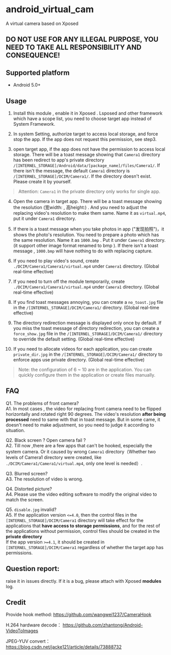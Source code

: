# android_virtual_cam

A virtual camera based on Xposed

## DO NOT USE FOR ANY ILLEGAL PURPOSE, YOU NEED TO TAKE ALL RESPONSIBILITY AND CONSEQUENCE!

## Supported platform

- Android 5.0+

## Usage

1. Install this module , enable it in Xposed . Lsposed and other framework which have a scope list, you need to choose target app instead of System Framework.

2. In system Setting, authorize target to access local storage, and force stop the app. If the app does not request this permission, see step3.

3. open target app, if the app does not have the permission to access local storage. There will be a toast message showing that `Camera1` directory has been redirect to app's private directory `/[INTERNEL_STORAGE]/Android/data/[package_name]/files/Camera1/`. If there isn't the message, the default `Camera1` directory is `/[INTERNEL_STORAGE]/DCIM/Camera1/`. If the directory doesn't exist. Please create it by yourself.

> Attention: `Camera1` in the private directory only works for single app.

4. Open the camera in target app. There will be a toast message showing the resolution (宽width: , 高height:) . And you need to adjust the replacing video's resolution to make them same. Name it as `virtual.mp4`, put it under `Camera1` directory.

5. If there is a toast message when you take photos in app ("发现拍照")，it shows the photo's resolution. You need to prepare a photo which has the same resolution. Name it as `1000.bmp` . Put it under `Camera1` directory. (it support other image format renamed to bmp ). If there isn't a toast message , `1000.bmp` will have nothing to do with replacing capture.

6. If you need to play video's sound, create `./DCIM/Camera1/Camera1/virtual.mp4` under `Camera1` directory. (Global real-time effective)

7. If you need to turn off the module temporarily, create `./DCIM/Camera1/Camera1/virtual.mp4` under `Camera1` directory. (Global real-time effective)

8. If you find toast messages annoying, you can create a `no_toast.jpg` file in the `/[INTERNEL_STORAGE]/DCIM/Camera1/` directory. (Global real-time effective)

9. The directory redirection message is displayed only once by default. If you miss the toast message of directory redirection, you can create a `force_show.jpg` file in the `/[INTERNEL_STORAGE]/DCIM/Camera1/` directory to override the default setting. (Global real-time effective)

10. If you need to allocate videos for each application, you can create `private_dir.jpg` in the `/[INTERNEL_STORAGE]/DCIM/Camera1/` directory to enforce apps use private directory. (Global real-time effective)

> Note: the configuration of 6 ~ 10 are in the application. You can quickly configure them in the application or create files manually.

## FAQ

Q1. The problems of front camera?  
A1. In most cases , the video for replacing front camera need to be flipped horizontally and rotated right 90 degrees. The video's resolution **after being processed** need to same with that in toast message.  But in some came, it doesn't need to make adjustment, so you need to judge it according to situation.

Q2. Black screen ? Open camera fail ?  
A2. Till now ,there are a few apps that can't be hooked, especially the system camera. Or it caused by wrong `Camera1` directory（Whether two levels of Camera1 directory were created, like `./DCIM/Camera1/Camera1/virtual.mp4`, only one level is needed）.

Q3. Blurred screen?  
A3. The resolution of video is wrong.

Q4. Distorted picture?  
A4. Please use the video editing software to modify the original video to match the screen.

Q5. `disable.jpg` invalid?  
A5. If the application version `<=4.0`, then the control files in the `[INTERNEL_STORAGE]/DCIM/Camera1` directory will take effect for the applications that **have access to storage permissions**, and for the rest of the applications without permission, control files should be created in the **private directory**  
If the app version `>=4.1`, it should be created in `[INTERNEL_STORAGE]/DCIM/Camera1` regardless of whether the target app has permissions.

## Question report:

raise it in issues directly. If it is a bug, please attach with Xposed **modules** log.

## Credit

Provide hook method: https://github.com/wangwei1237/CameraHook

H.264 hardware decode： https://github.com/zhantong/Android-VideoToImages

JPEG-YUV convert： https://blog.csdn.net/jacke121/article/details/73888732  
